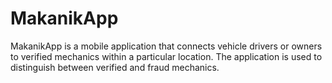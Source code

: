 # MakanikApp

MakanikApp is a mobile application that connects vehicle drivers or owners to verified mechanics within a particular location. The application is used to distinguish between verified and fraud mechanics.

